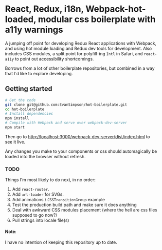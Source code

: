 # React, Redux, i18n, Webpack-hot-loaded, modular css boilerplate with a11y warnings

A jumping off point for developing Redux React applications with Webpack, and using hot module loading and Redux dev tools for development. Also includes CSS modules, a split point for polyfill-ing `Intl` in Safari, and `react-a11y` to point out accessibility shortcomings.

Borrows from a lot of other boilerplate repositories, but combined in a way that I'd like to explore developing.

## Getting started

```sh
# Get the code
git clone git@github.com:EvanSimpson/hot-boilerplate.git
cd hot-boilerplate
# Install dependencies
npm install
# Compile with Webpack and serve over webpack-dev-server
npm start
```

Then go to [http://localhost:3000/webpack-dev-server/dist/index.html](http://localhost:3000/webpack-dev-server/dist/index.html) to see it live.

Any changes you make to your components or css should automagically be loaded into the browser without refresh.

### TODO
Things I'm most likely to do next, in no order:

1. Add `react-router`.
2. Add `url-loader` for SVGs.
3. Add animations / `CSSTransitionGroup` example
4. Test the production build path and make sure it does anything
5. Deal with awkward CSS modules placement (where the hell are css files supposed to go now?)
6. Pull strings into locale file(s)

#### Note:
I have no intention of keeping this repository up to date.
